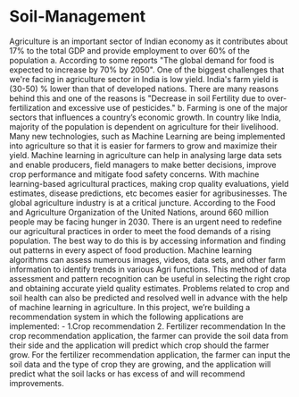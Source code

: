 # Soil-Management
Agriculture is an important sector of Indian economy as it contributes about 17% to the total GDP and provide employment to over 60% of the population
a.	According to some reports "The global demand for food is expected to increase by 70% by 2050". One of the biggest challenges that we're facing in agriculture sector in India is low yield. India's farm yield is (30-50) % lower than that of developed nations. There are many reasons behind this and one of the reasons is "Decrease in soil Fertility due to over-fertilization and excessive use of pesticides."
b.	Farming is one of the major sectors that influences a country’s economic growth.
In country like India, majority of the population is dependent on agriculture for their livelihood. Many new technologies, such as Machine Learning are being implemented into agriculture so that it is easier for farmers to grow and maximize their yield.
Machine learning in agriculture can help in analysing large data sets and enable producers, field managers to make better decisions, improve crop performance and mitigate food safety concerns. With machine learning-based agricultural practices, making crop quality evaluations, yield estimates, disease predictions, etc becomes easier for agribusinesses. The global agriculture industry is at a critical juncture. According to the Food and Agriculture Organization of the United Nations, around 660 million people may be facing hunger in 2030. There is an urgent need to redefine our agricultural practices in order to meet the food demands of a rising population. The best way to do this is by accessing information and finding out patterns in every aspect of food production. Machine learning algorithms can assess numerous images, videos, data sets, and other farm information to identify trends in various Agri functions. This method of data assessment and pattern recognition can be useful in selecting the right crop and obtaining accurate yield quality estimates. Problems related to crop and soil health can also be predicted and resolved well in advance with the help of machine learning in agriculture.
In this project, we’re building a recommendation system in which the following applications are implemented: -
1.Crop recommendation 
2. Fertilizer recommendation 
In the crop recommendation application, the farmer can provide the soil data from their side and the application will predict which crop should the farmer grow.
For the fertilizer recommendation application, the farmer can input the soil data and the type of crop they are growing, and the application will predict what the soil lacks or has excess of and will recommend improvements.
